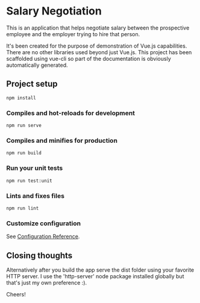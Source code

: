 # Salary Negotiation

This is an application that helps negotiate salary between the prospective employee
and the employer trying to hire that person.

It's been created for the purpose of demonstration of Vue.js capabilities. There are
no other libraries used beyond just Vue.js. This project has been scaffolded using
vue-cli so part of the documentation is obviously automatically generated.

## Project setup
```
npm install
```

### Compiles and hot-reloads for development
```
npm run serve
```

### Compiles and minifies for production
```
npm run build
```

### Run your unit tests
```
npm run test:unit
```

### Lints and fixes files
```
npm run lint
```

### Customize configuration
See [Configuration Reference](https://cli.vuejs.org/config/).

## Closing thoughts
Alternatively after you build the app serve the dist folder using your favorite HTTP server.
I use the 'http-server' node package installed globally but that's just my own preference :).

Cheers!
